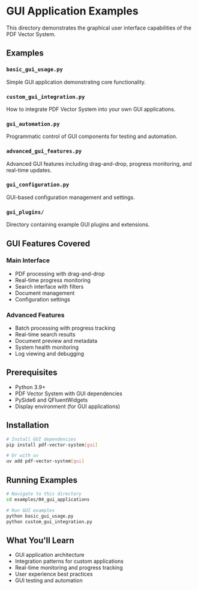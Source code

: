 # GUI Application Examples

This directory demonstrates the graphical user interface capabilities of the PDF Vector System.

## Examples

### `basic_gui_usage.py`

Simple GUI application demonstrating core functionality.

### `custom_gui_integration.py`

How to integrate PDF Vector System into your own GUI applications.

### `gui_automation.py`

Programmatic control of GUI components for testing and automation.

### `advanced_gui_features.py`

Advanced GUI features including drag-and-drop, progress monitoring, and real-time updates.

### `gui_configuration.py`

GUI-based configuration management and settings.

### `gui_plugins/`

Directory containing example GUI plugins and extensions.

## GUI Features Covered

### Main Interface

- PDF processing with drag-and-drop
- Real-time progress monitoring
- Search interface with filters
- Document management
- Configuration settings

### Advanced Features

- Batch processing with progress tracking
- Real-time search results
- Document preview and metadata
- System health monitoring
- Log viewing and debugging

## Prerequisites

- Python 3.9+
- PDF Vector System with GUI dependencies
- PySide6 and QFluentWidgets
- Display environment (for GUI applications)

## Installation

```bash
# Install GUI dependencies
pip install pdf-vector-system[gui]

# Or with uv
uv add pdf-vector-system[gui]
```

## Running Examples

```bash
# Navigate to this directory
cd examples/04_gui_applications

# Run GUI examples
python basic_gui_usage.py
python custom_gui_integration.py
```

## What You'll Learn

- GUI application architecture
- Integration patterns for custom applications
- Real-time monitoring and progress tracking
- User experience best practices
- GUI testing and automation
